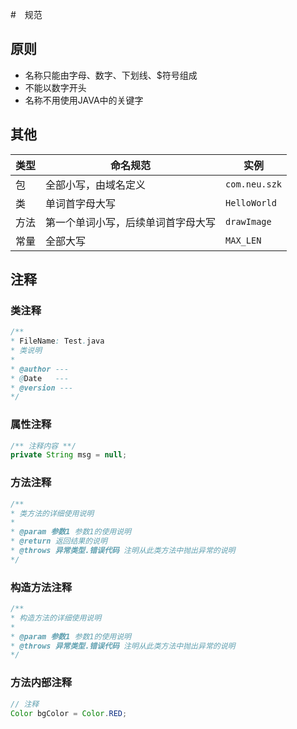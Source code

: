 #　规范

## 原则

- 名称只能由字母、数字、下划线、$符号组成
- 不能以数字开头
- 名称不用使用JAVA中的关键字



## 其他

| 类型   | 命名规范              | 实例            |
| ---- | ----------------- | ------------- |
| 包    | 全部小写，由域名定义        | `com.neu.szk` |
| 类    | 单词首字母大写           | `HelloWorld`  |
| 方法   | 第一个单词小写，后续单词首字母大写 | `drawImage`   |
| 常量   | 全部大写              | `MAX_LEN`     |



## 注释

### 类注释

```java
/**
* FileName: Test.java
* 类说明
*
* @author ---
* @Date   ---
* @version ---
*/
```

### 属性注释

```java
/** 注释内容 **/
private String msg = null;
```

### 方法注释

```java
/**
* 类方法的详细使用说明
*
* @param 参数1 参数1的使用说明
* @return 返回结果的说明
* @throws 异常类型.错误代码 注明从此类方法中抛出异常的说明
*/
```

### 构造方法注释

```java
/**
* 构造方法的详细使用说明
*
* @param 参数1 参数1的使用说明
* @throws 异常类型.错误代码 注明从此类方法中抛出异常的说明
*/
```

### 方法内部注释

```java
// 注释
Color bgColor = Color.RED;
```

